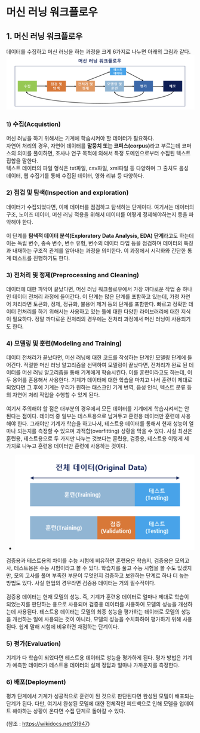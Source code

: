 # 머신 러닝 워크플로우

## 1. 머신 러닝 워크플로우
데이터를 수집하고 머신 러닝을 하는 과정을 크게 6가지로 나누면 아래의 그림과 같다.
![Alt text](/images/ml/1-machine-learning-workflow.png)

### 1) 수집(Acquistion)
머신 러닝을 하기 위해서는 기계에 학습시켜야 할 데이터가 필요하다.<br>
자연어 처리의 경우, 자연어 데이터를 <b>말뭉치 또는 코퍼스(corpus)</b>라고 부르는데 코퍼스의 의미를 풀이하면, 조사나 연구 목적에 의해서 특정 도메인으로부터 수집된 텍스트 집합을 말한다.<br>
텍스트 데이터의 파일 형식은 txt파일, csv파일, xml파일 등 다양하며 그 출처도 음성 데이터, 웹 수집기를 통해 수집된 데이터, 영화 리뷰 등 다양하다.

### 2) 점검 및 탐색(Inspection and exploration)
데이터가 수집되었다면, 이제 데이터를 점검하고 탐색하는 단계이다. 여기서는 데이터의 구조, 노이즈 데이터, 머신 러닝 적용을 위해서 데이터를 어떻게 정제해야하는지 등을 파악해야 한다.<br><br>
이 단계를 <b>탐색적 데이터 분석(Exploratory Data Analysis, EDA) 단계</b>라고도 하는데 이는 독립 변수, 종속 변수, 변수 유형, 변수의 데이터 타입 등을 점검하며 데이터의 특징과 내재하는 구조적 관계를 알아내는 과정을 의미한다. 이 과정에서 시각화와 간단한 통계 테스트를 진행하기도 한다.

### 3) 전처리 및 정제(Preprocessing and Cleaning)
데이터에 대한 파악이 끝났다면, 머신 러닝 워크플로우에서 가장 까다로운 작업 중 하나인 데이터 전처리 과정에 들어간다. 이 단계는 많은 단계를 포함하고 있는데, 가령 자연어 처리라면 토큰화, 정제, 정규화, 불용어 제거 등의 단계를 포함한다. 빠르고 정확한 데이터 전처리를 하기 위해서는 사용하고 있는 툴에 대한 다양한 라이브러리에 대한 지식이 필요하다. 정말 까다로운 전처리의 경우에는 전처리 과정에서 머신 러닝이 사용되기도 한다.

### 4) 모델링 및 훈련(Modeling and Training)
데이터 전처리가 끝났다면, 머신 러닝에 대한 코드를 작성하는 단계인 모델링 단계에 들어간다. 적절한 머신 러닝 알고리즘을 선택하여 모델링이 끝났다면, 전처리가 완료 된 데이터를 머신 러닝 알고리즘을 통해 기계에게 학습시킨다. 이를 훈련이라고도 하는데, 이 두 용어를 혼용해서 사용한다. 기계가 데이터에 대한 학습을 마치고 나서 훈련이 제대로 되었다면 그 후에 기계는 우리가 원하는 태스크인 기계 번역, 음성 인식, 텍스트 분류 등의 자연어 처리 작업을 수행할 수 있게 된다.<br><br>
여기서 주의해야 할 점은 대부분의 경우에서 모든 데이터를 기계에게 학습시켜서는 안 된다는 점이다. 데이터 중 일부는 테스트용으로 남겨두고 훈련용 데이터만 훈련에 사용해야 한다. 그래야만 기계가 학습을 하고나서, 테스트용 데이터를 통해서 현재 성능이 얼마나 되는지를 측정할 수 있으며 과적합(overfitting) 상황을 막을 수 있다. 사실 최선은 훈련용, 테스트용으로 두 가지만 나누는 것보다는 훈련용, 검증용, 테스트용 이렇게 세 가지로 나누고 훈련용 데이터만 훈련에 사용하는 것이다.
- ![Alt text](/images/ml/2-ml-data.png)  

검증용과 테스트용의 차이를 수능 시험에 비유하면 훈련용은 학습지, 검증용은 모의고사, 테스트용은 수능 시험이라고 볼 수 있다. 학습지를 풀고 수능 시험을 볼 수도 있겠지만, 모의 고사를 풀며 부족한 부분이 무엇인지 검증하고 보완하는 단계르 하나 더 높는 방법도 있다. 사실 현업의 경우라면 검증용 데이터는 거의 필수적이다.<br><br>
검증용 데이터는 현재 모델의 성능. 즉, 기계가 훈련용 데이터로 얼마나 제대로 학습이 되었는지를 판단하는 용으로 사용되며 검증용 데이터를 사용하여 모델의 성능을 개선하는데 사용된다. 테스트용 데이터는 모델의 최종 성능을 평가하는 데이터로 모델의 성능을 개선하는 일에 사용되는 것이 아니라, 모델의 성능을 수치화하여 평가하기 위해 사용된다. 쉽게 말해 시험에 비유하면 채점하는 단계이다.

### 5) 평가(Evaluation)
기계가 다 학습이 되었다면 테스트용 데이터로 성능을 평가하게 된다. 평가 방법은 기계가 예측한 데이터가 테스트용 데이터의 실제 정답과 얼마나 가까운지를 측정한다.

### 6) 배포(Deployment)
평가 단계에서 기계가 성공적으로 훈련이 된 것으로 판단된다면 완성된 모델이 배포되는 단계가 된다. 다만, 여기서 완성된 모델에 대한 전체적인 피드백으로 인해 모델을 업데이트 해야하는 상황이 온다면 수집 단계로 돌아갈 수 있다.

(참조 : https://wikidocs.net/31947)